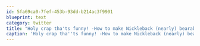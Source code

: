 ```yaml
---
id: 5fa69ca0-7fef-453b-93dd-b214ac3f9901
blueprint: text
category: twitter
title: "Holy crap tha'ts funny! -How to make Nickleback (nearly) bearable to listen to:http://bit.ly/6oKSOz-via @demombaby @theoohlas @traviscommeau"
caption: 'Holy crap tha''ts funny! -How to make Nickleback (nearly) bearable to listen to:http://bit.ly/6oKSOz-via @demombaby <span class="username username_linked">@<a href="https://twitter.com/theoohlas" title="the oohlas.">theoohlas</a></span> <span class="username username_linked">@<a href="https://twitter.com/traviscommeau" title="traviscommeau">traviscommeau</a></span>'
---
```

